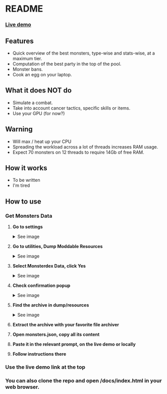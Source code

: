 # README

### <a href="https://surfingnet.github.io/PokeMMO-Optimal-Party/" target="_blank">Live demo</a>

## Features
- Quick overview of the best monsters, type-wise and stats-wise, at a maximum tier.
- Computation of the best party in the top of the pool.
- Monster bans.
- Cook an egg on your laptop.

## What it does NOT do
- Simulate a combat.
- Take into account cancer tactics, specific skills or items.
- Use your GPU (for now?)

## Warning
- Will max / heat up your CPU
- Spreading the workload across a lot of threads increases RAM usage.
- Expect 70 monsters on 12 threads to require 14Gb of free RAM.

## How it works
- To be written
- I'm tired

## How to use

### Get Monsters Data

1. **Go to settings**
   <details>
     <summary>See image</summary>
     <img src="assets/1_settings.png" alt="Go to settings" width="400" />
   </details>

2. **Go to utilities, Dump Moddable Resources**
   <details>
     <summary>See image</summary>
     <img src="assets/2_dump.png" alt="Go to utilities, Dump Moddable Resources" width="400" />
   </details>

3. **Select Monsterdex Data, click Yes**
   <details>
     <summary>See image</summary>
     <img src="assets/3_monsterdex_data.png" alt="Select Monsterdex Data, click Yes" width="400" />
   </details>

4. **Check confirmation popup**
   <details>
     <summary>See image</summary>
     <img src="assets/4_confirm_dump.png" alt="Check confirmation popup" width="400" />
   </details>

5. **Find the archive in dump/resources**
   <details>
     <summary>See image</summary>
     <img src="assets/5_monsterjson.png" alt="Find the archive in dump/resources" width="400" />
   </details>

6. **Extract the archive with your favorite file archiver**

7. **Open monsters.json, copy all its content**

8. **Paste it in the relevant prompt, on the live demo or locally**

9. **Follow instructions there**

### Use the live demo link at the top

### You can also clone the repo and open /docs/index.html in your web browser.

<!-- ###
![Animation de démonstration](assets/demo.gif) -->
